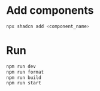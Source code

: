 # Add components

```bash
npx shadcn add <component_name>
```

# Run

```bash
npm run dev
npm run format
npm run build
npm run start
```
